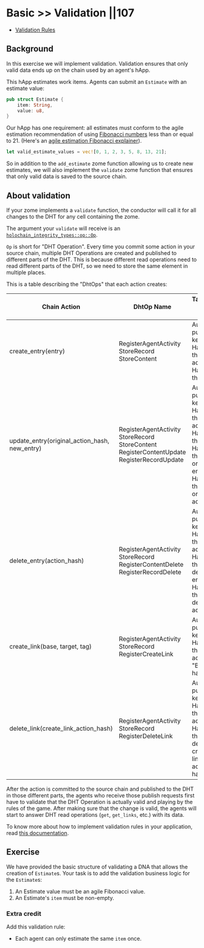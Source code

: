 # Basic >> Validation ||107

<inline-notification type="tip" title="Useful reads">
  <ul>
    <li><a href="/concepts/validation-rules/">Validation Rules</a></li>
  </ul>
</inline-notification>

## Background

In this exercise we will implement validation. Validation ensures that only valid data ends up on
the chain used by an agent's hApp.

This hApp estimates work items. Agents can submit an `Estimate` with an estimate value:

```rust
pub struct Estimate {
    item: String,
    value: u8,
}
```

Our hApp has one requirement: all estimates must conform to the agile estimation recommendation of
using [Fibonacci numbers](https://en.wikipedia.org/wiki/Fibonacci_number) less than or equal to 21.
(Here's an [agile estimation Fibonacci explainer](https://www.mountaingoatsoftware.com/blog/why-the-fibonacci-sequence-works-well-for-estimating)).

```rust
let valid_estimate_values = vec![0, 1, 2, 3, 5, 8, 13, 21];
```

So in addition to the `add_estimate` zome function allowing us to create new estimates, we will also
implement the `validate` zome function that ensures that only valid data is saved to the source chain.

## About validation

If your zome implements a `validate` function, the conductor will call it for all changes to the DHT
for any cell containing the zome.

The argument your `validate` will receive is an
[`holochain_integrity_types::op::Op`](https://docs.rs/holochain_integrity_types/0.0.5/holochain_integrity_types/op/enum.Op.html).

`Op` is short for "DHT Operation". Every time you commit some action in your source chain, multiple DHT Operations are created and published to different parts of the DHT. This is because different read operations need to read different parts of the DHT, so we need to store the same element in multiple places.

This is a table describing the "DhtOps" that each action creates:


| Chain Action | DhtOp Name | Targeted hash basis | Payload | Metadata |
|--------------|------------|---------------------|---------|----------|
|create_entry(entry)| RegisterAgentActivity<br/> StoreRecord<br/> StoreContent | Author's public key<br/> Hash of the action <br/> Hash of the entry | Action <br/> Record <br/> Record | Hash of the action <br/> -  <br/> - |
|update_entry(original_action_hash, new_entry)| RegisterAgentActivity<br/> StoreRecord<br/> StoreContent<br/> RegisterContentUpdate<br/> RegisterRecordUpdate | Author's public key<br/> Hash of the action <br/> Hash of the entry <br/> Hash of the original entry <br/> Hash of the original action | New action <br/> New Record <br/> New record <br/> New action <br/> New action | Hash of the action <br/> - <br/> New entry updates old entry <br/> Old entry is updated to new entry <br/> Old action is updated to new action |
|delete_entry(action_hash)| RegisterAgentActivity<br/> StoreRecord<br/> RegisterContentDelete<br/> RegisterRecordDelete| Author's public key <br/> Hash of the new action <br/> Hash of the deleted entry <br/> Hash of the deleted action | New action <br/> New Record <br/> New action <br/> New action | Hash of the action <br/> - <br/> Old entry deleted by new action <br/> Old action deleted by new action |
|create_link(base, target, tag)| RegisterAgentActivity<br/> StoreRecord<br/> RegisterCreateLink| Author's public key <br/> Hash of the new action <br/> "Base" hash | Action <br/> Record <br/> Action |  Hash of the action <br/> - <br/> Link from the base to the target hash|
|delete_link(create_link_action_hash)| RegisterAgentActivity<br/> StoreRecord<br/> RegisterDeleteLink | Author's public key <br/> Hash of the new action <br/> Hash of the deleted create link action hash | Action <br/> Record <br/> Action | Hash of the action <br/> - <br/> Deleted link sent to tombstone | 

After the action is committed to the source chain and published to the DHT in those different parts, the agents who receive those publish requests first have to validate that the DHT Operation is actually valid and playing by the rules of the game. After making sure that the change is valid, the agents will start to answer DHT read operations (`get`, `get_links`, etc.) with its data.

To know more about how to implement validation rules in your application, read [this documentation](https://docs.rs/holochain_integrity_types/0.0.5/holochain_integrity_types/op/enum.Op.html#producing-operations).

## Exercise

We have provided the basic structure of validating a DNA that allows the creation of `Estimate`s.
Your task is to add the validation business logic for the `Estimate`s:

1. An Estimate value must be an agile Fibonacci value.
2. An Estimate's `item` must be non-empty.

### Extra credit

Add this validation rule:

* Each agent can only estimate the same `item` once.
